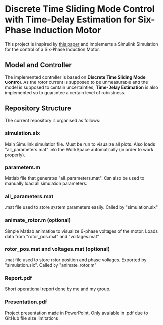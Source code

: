 # Discrete Time Sliding Mode Control with Time-Delay Estimation for Six-Phase Induction Motor
This project is inspired by [this paper](https://www.researchgate.net/publication/330202008_Discrete-Time_Sliding_Mode_with_Time_Delay_Estimation_of_a_Six-Phase_Induction_Motor_Drive) and implements a Simulink Simulation for the control of a Six-Phase Induction Motor.

## Model and Controller
The implemented controller is based on **Discrete Time Sliding Mode Control**. As the rotor current is supposed to be unmeasurable and the model is supposed to contain uncertainties, **Time-Delay Estimation** is also implemented so to guarantee a certain level of robustness. 

## Repository Structure
The current repository is organised as follows:
### simulation.slx
Main Simulink simulation file. Must be run to visualize all plots. Also loads "all_parameters.mat" into the WorkSpace automatically (in order to work properly).

### parameters.m
Matlab file that generates "all_parameters.mat". Can also be used to manually load all simulation parameters.

### all_parameters.mat
.mat file used to store system parameters easily. Called by "simulation.slx"

### animate_rotor.m (optional)
Simple Matlab animation to visualize 6-phase voltages of the motor. Loads data from "rotor_pos.mat" and "voltages.mat"

### rotor_pos.mat and voltages.mat (optional)
.mat file used to store rotor position and phase voltages. Exported by "simulation.slx". Called by "animate_rotor.m"

### Report.pdf
Short operational report done by me and my group.

### Presentation.pdf
Project presentation made in PowerPoint. Only available in .pdf due to GitHub file size limitations
